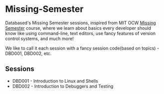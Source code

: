 # Missing-Semester
Databased's Missing Semester sessions, inspired from MIT OCW [Missing Semester](https://missing.csail.mit.edu) course, where we learn about basics every developer should know like using command-line, text editors, use fancy features of version control systems, and much more!

We like to call it each session with a fancy session code(based on topics) - DBD001, DBD002, etc.

## Sessions

- DBD001 - Introduction to Linux and Shells
- DBD002 - Introduction to Debuggers and Testing
